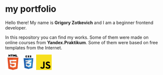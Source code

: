 # my portfolio
Hello there! My name is **Grigory Zotkevich** and I am a beginner frontend developer.

In this repository you can find my works. Some of them were made on online courses from **Yandex.Praktikum**.
Some of them were based on free templates from the Internet. 

<img src="https://github.com/quis0/my-portfolio/blob/master/images/HTML5-logo.svg" width="50" height="50" /><img src="https://github.com/quis0/my-portfolio/blob/master/images/CSS3-logo.svg" width="50" height="50" /><img src="https://github.com/quis0/my-portfolio/blob/master/images/JS-logo.svg" width="50" height="50" />

